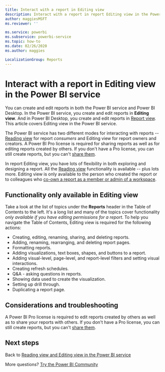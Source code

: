 ```yaml
---
title: Interact with a report in Editing view
description: Interact with a report in report Editing view in the Power BI service
author: maggiesMSFT
ms.reviewer: ''

ms.service: powerbi
ms.subservice: powerbi-service
ms.topic: how-to
ms.date: 02/26/2020
ms.author: maggies

LocalizationGroup: Reports
---
```

# Interact with a report in Editing view in the Power BI service
You can create and edit reports in both the Power BI service and Power BI Desktop. In the Power BI service, you create and edit reports in **Editing view**. And in Power BI Desktop, you create and edit reports in [Report view](desktop-report-view.md). This article covers Editing view in the Power BI service. 

The Power BI service has two different modes for interacting with reports -- [Reading view](../consumer/end-user-reading-view.md) for report *consumers* and Editing view for report owners and creators.  A Power BI Pro license is required for sharing reports as well as for editing reports created by others. If you don't have a Pro license, you can still create reports, but you can't [share them](../collaborate-share/service-share-reports.md).    

In report Editing view, you have lots of flexibility in both exploring and designing a report. All the [Reading view](../consumer/end-user-reading-view.md) functionality is available -- plus lots more. Editing view is only available to the person who created the report or to colleagues who [co-own a report as a member or admin of a workspace](../collaborate-share/service-create-distribute-apps.md).

## Functionality only available in Editing view
Take a look at the list of topics under the **Reports** header in the Table of Contents to the left. It's a long list and many of the topics cover functionality *only available if you have editing permissions for a report*.  To help you navigate the Table of Contents, Editing view is required for the following actions:

* Creating, editing, renaming, sharing, and deleting reports.
* Adding, renaming, rearranging, and deleting report pages.
* Formatting reports.
* Adding visualizations, text boxes, shapes, and buttons to a report.
* Adding visual-level, page-level, and report-level filters and setting visual interactions.
* Creating refresh schedules.
* Q&A - asking questions in reports.
* Showing data used to create the visualization. 
* Setting up drill through.
* Duplicating a report page.

## Considerations and troubleshooting
A Power BI Pro license is required to edit reports created by others as well as to share your reports with others.  If you don't have a Pro license, you can still create reports, but you can't [share them](../collaborate-share/service-share-reports.md).


## Next steps
Back to [Reading view and Editing view in the Power BI service](../consumer/end-user-reading-view.md)

More questions? [Try the Power BI Community](https://community.powerbi.com/)
